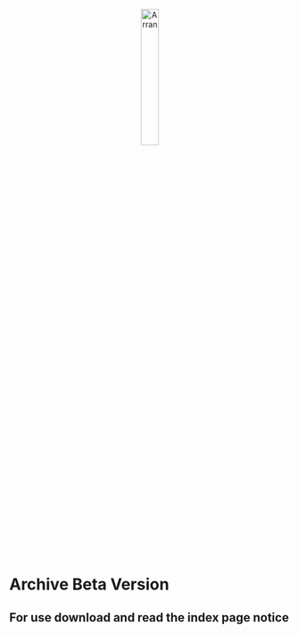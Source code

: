 <p align="center">
    <img src="https://github.com/Pianomen/solo/blob/master/archive2-beta-v1.0-bcp/w256h2561380453904Leaf256x25632.png" alt="Arran" width="25%" height="25%" />
</p>


# Archive Beta Version

## For use download and read the index page notice

